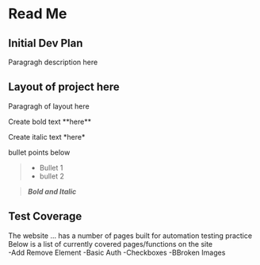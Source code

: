 <H1>Read Me</H1>

<H2>Initial Dev Plan</H2>
<P>Paragragh description here</P>

<H2>Layout of project here</H2>
<p>Paragragh of layout here</p>

<p>Create bold text **here**</p>
<p>Create italic text *here*</p>

bullet points below <br>
>    - Bullet 1 <br>
>    - bullet 2 <br>

>   ***Bold and Italic*** </p>


<h2>Test Coverage</h2>
<p>The website ... has a number of pages built for automation testing practice <br>
Below is a list of currently covered pages/functions on the site <br>
-Add Remove Element
-Basic Auth
-Checkboxes
-BBroken Images
</p>